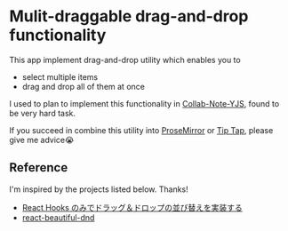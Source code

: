 # Mulit-draggable drag-and-drop functionality

This app implement drag-and-drop utility which enables you to

- select multiple items
- drag and drop all of them at once

I used to plan to implement this functionality in [Collab-Note-YJS](https://github.com/tororosoba0534/collab-note-yjs-client), found to be very hard task.

If you succeed in combine this utility into [ProseMirror](https://prosemirror.net/) or [Tip Tap](https://tiptap.dev/), please give me advice😭

## Reference

I'm inspired by the projects listed below. Thanks!

- [React Hooks のみでドラッグ＆ドロップの並び替えを実装する](https://zenn.dev/uttk/articles/b90454baec68c8)
- [react-beautiful-dnd](https://github.com/atlassian/react-beautiful-dnd)
